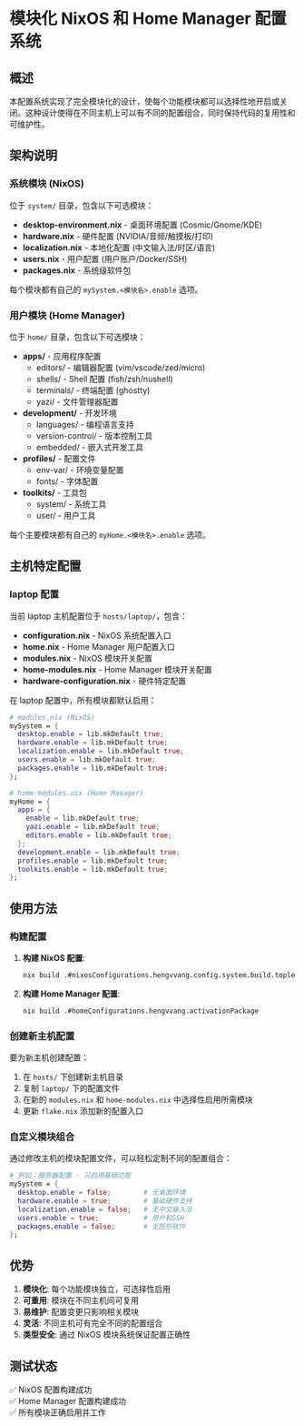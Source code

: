 # 模块化 NixOS 和 Home Manager 配置系统

## 概述

本配置系统实现了完全模块化的设计，使每个功能模块都可以选择性地开启或关闭。这种设计使得在不同主机上可以有不同的配置组合，同时保持代码的复用性和可维护性。

## 架构说明

### 系统模块 (NixOS)

位于 `system/` 目录，包含以下可选模块：

- **desktop-environment.nix** - 桌面环境配置 (Cosmic/Gnome/KDE)
- **hardware.nix** - 硬件配置 (NVIDIA/音频/触摸板/打印)
- **localization.nix** - 本地化配置 (中文输入法/时区/语言)
- **users.nix** - 用户配置 (用户账户/Docker/SSH)
- **packages.nix** - 系统级软件包

每个模块都有自己的 `mySystem.<模块名>.enable` 选项。

### 用户模块 (Home Manager)

位于 `home/` 目录，包含以下可选模块：

- **apps/** - 应用程序配置
  - editors/ - 编辑器配置 (vim/vscode/zed/micro)
  - shells/ - Shell 配置 (fish/zsh/nushell)
  - terminals/ - 终端配置 (ghostty)
  - yazi/ - 文件管理器配置
- **development/** - 开发环境
  - languages/ - 编程语言支持
  - version-control/ - 版本控制工具
  - embedded/ - 嵌入式开发工具
- **profiles/** - 配置文件
  - env-var/ - 环境变量配置
  - fonts/ - 字体配置
- **toolkits/** - 工具包
  - system/ - 系统工具
  - user/ - 用户工具

每个主要模块都有自己的 `myHome.<模块名>.enable` 选项。

## 主机特定配置

### laptop 配置

当前 laptop 主机配置位于 `hosts/laptop/`，包含：

- **configuration.nix** - NixOS 系统配置入口
- **home.nix** - Home Manager 用户配置入口  
- **modules.nix** - NixOS 模块开关配置
- **home-modules.nix** - Home Manager 模块开关配置
- **hardware-configuration.nix** - 硬件特定配置

在 laptop 配置中，所有模块都默认启用：

```nix
# modules.nix (NixOS)
mySystem = {
  desktop.enable = lib.mkDefault true;
  hardware.enable = lib.mkDefault true;
  localization.enable = lib.mkDefault true;
  users.enable = lib.mkDefault true;
  packages.enable = lib.mkDefault true;
};

# home-modules.nix (Home Manager)  
myHome = {
  apps = {
    enable = lib.mkDefault true;
    yazi.enable = lib.mkDefault true;
    editors.enable = lib.mkDefault true;
  };
  development.enable = lib.mkDefault true;
  profiles.enable = lib.mkDefault true;
  toolkits.enable = lib.mkDefault true;
};
```

## 使用方法

### 构建配置

1. **构建 NixOS 配置**:
   ```bash
   nix build .#nixosConfigurations.hengvvang.config.system.build.toplevel
   ```

2. **构建 Home Manager 配置**:
   ```bash
   nix build .#homeConfigurations.hengvvang.activationPackage
   ```

### 创建新主机配置

要为新主机创建配置：

1. 在 `hosts/` 下创建新主机目录
2. 复制 `laptop/` 下的配置文件
3. 在新的 `modules.nix` 和 `home-modules.nix` 中选择性启用所需模块
4. 更新 `flake.nix` 添加新的配置入口

### 自定义模块组合

通过修改主机的模块配置文件，可以轻松定制不同的配置组合：

```nix
# 例如：服务器配置 - 只启用基础功能
mySystem = {
  desktop.enable = false;        # 无桌面环境
  hardware.enable = true;        # 基础硬件支持
  localization.enable = false;   # 无中文输入法
  users.enable = true;           # 用户和SSH
  packages.enable = false;       # 无图形软件
};
```

## 优势

1. **模块化**: 每个功能模块独立，可选择性启用
2. **可重用**: 模块在不同主机间可复用
3. **易维护**: 配置变更只影响相关模块
4. **灵活**: 不同主机可有完全不同的配置组合
5. **类型安全**: 通过 NixOS 模块系统保证配置正确性

## 测试状态

✅ NixOS 配置构建成功  
✅ Home Manager 配置构建成功  
✅ 所有模块正确启用并工作
